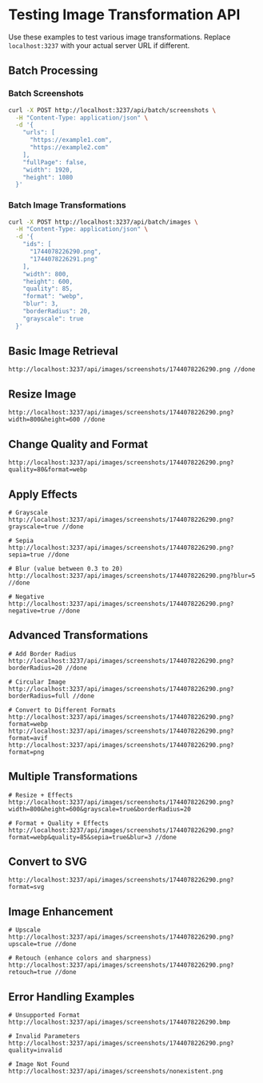 # Testing Image Transformation API

Use these examples to test various image transformations. Replace `localhost:3237` with your actual server URL if different.

## Batch Processing

### Batch Screenshots

```bash
curl -X POST http://localhost:3237/api/batch/screenshots \
  -H "Content-Type: application/json" \
  -d '{
    "urls": [
      "https://example1.com",
      "https://example2.com"
    ],
    "fullPage": false,
    "width": 1920,
    "height": 1080
  }'
```

### Batch Image Transformations

```bash
curl -X POST http://localhost:3237/api/batch/images \
  -H "Content-Type: application/json" \
  -d '{
    "ids": [
      "1744078226290.png",
      "1744078226291.png"
    ],
    "width": 800,
    "height": 600,
    "quality": 85,
    "format": "webp",
    "blur": 3,
    "borderRadius": 20,
    "grayscale": true
  }'
```

## Basic Image Retrieval

```
http://localhost:3237/api/images/screenshots/1744078226290.png //done
```

## Resize Image

```
http://localhost:3237/api/images/screenshots/1744078226290.png?width=800&height=600 //done
```

## Change Quality and Format

```
http://localhost:3237/api/images/screenshots/1744078226290.png?quality=80&format=webp
```

## Apply Effects

```
# Grayscale
http://localhost:3237/api/images/screenshots/1744078226290.png?grayscale=true //done

# Sepia
http://localhost:3237/api/images/screenshots/1744078226290.png?sepia=true //done

# Blur (value between 0.3 to 20)
http://localhost:3237/api/images/screenshots/1744078226290.png?blur=5 //done

# Negative
http://localhost:3237/api/images/screenshots/1744078226290.png?negative=true //done
```

## Advanced Transformations

```
# Add Border Radius
http://localhost:3237/api/images/screenshots/1744078226290.png?borderRadius=20 //done

# Circular Image
http://localhost:3237/api/images/screenshots/1744078226290.png?borderRadius=full //done

# Convert to Different Formats
http://localhost:3237/api/images/screenshots/1744078226290.png?format=webp
http://localhost:3237/api/images/screenshots/1744078226290.png?format=avif
http://localhost:3237/api/images/screenshots/1744078226290.png?format=png
```

## Multiple Transformations

```
# Resize + Effects
http://localhost:3237/api/images/screenshots/1744078226290.png?width=800&height=600&grayscale=true&borderRadius=20

# Format + Quality + Effects
http://localhost:3237/api/images/screenshots/1744078226290.png?format=webp&quality=85&sepia=true&blur=3 //done
```

## Convert to SVG

```
http://localhost:3237/api/images/screenshots/1744078226290.png?format=svg
```

## Image Enhancement

```
# Upscale
http://localhost:3237/api/images/screenshots/1744078226290.png?upscale=true //done

# Retouch (enhance colors and sharpness)
http://localhost:3237/api/images/screenshots/1744078226290.png?retouch=true //done
```

## Error Handling Examples

```
# Unsupported Format
http://localhost:3237/api/images/screenshots/1744078226290.bmp

# Invalid Parameters
http://localhost:3237/api/images/screenshots/1744078226290.png?quality=invalid

# Image Not Found
http://localhost:3237/api/images/screenshots/nonexistent.png
```
